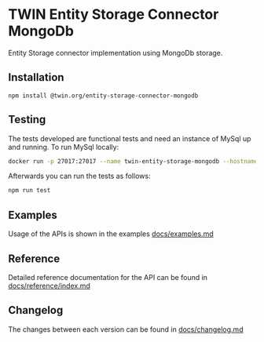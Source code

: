 # TWIN Entity Storage Connector MongoDb

Entity Storage connector implementation using MongoDb storage.

## Installation

```shell
npm install @twin.org/entity-storage-connector-mongodb
```

## Testing

The tests developed are functional tests and need an instance of MySql up and running. To run MySql locally:

```sh
docker run -p 27017:27017 --name twin-entity-storage-mongodb --hostname mongo -d mongo
```

Afterwards you can run the tests as follows:

```sh
npm run test
```

## Examples

Usage of the APIs is shown in the examples [docs/examples.md](docs/examples.md)

## Reference

Detailed reference documentation for the API can be found in [docs/reference/index.md](docs/reference/index.md)

## Changelog

The changes between each version can be found in [docs/changelog.md](docs/changelog.md)
